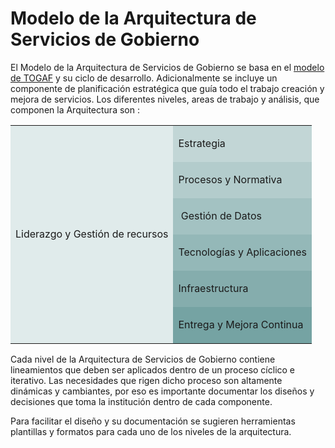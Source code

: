 
# Modelo de la Arquitectura de Servicios de Gobierno

El Modelo de la Arquitectura de Servicios de Gobierno se basa en el [modelo de TOGAF](https://es.wikipedia.org/wiki/TOGAF) y su ciclo de desarrollo. Adicionalmente se incluye un componente de planificación estratégica que guía todo el trabajo creación y mejora de servicios.  Los diferentes niveles, areas de trabajo y análisis, que componen la Arquitectura son :

<table boder="1">
<tbody>
<tr><td rowspan="6" style="text-align:center;vertical-align:middle;" bgcolor="#e0ebeb">
  Liderazgo y Gestión de recursos</td><td bgcolor="#c2d6d6">
<p>Estrategia</p>
</td></tr>
<tr><td bgcolor="#b3cccc">
<p>Procesos y Normativa</p>
</td></tr>
<tr><td bgcolor="#a3c2c2">
<p>&nbsp;Gesti&oacute;n de Datos</p>
</td></tr><tr><td bgcolor="#94b8b8">
<p>Tecnolog&iacute;as y Aplicaciones</p>
</td></tr><tr><td bgcolor="#85adad">
<p>Infraestructura</p>
</td></tr><tr><td bgcolor="#75a3a3">
<p>Entrega y Mejora Continua</p>
</td></tr></tbody>
</table>


Cada nivel de la Arquitectura de Servicios de Gobierno  contiene lineamientos que deben ser aplicados dentro de un proceso cíclico e iterativo. Las necesidades que rigen dicho proceso son altamente dinámicas y cambiantes, por eso es importante documentar los diseños y decisiones que toma la institución dentro de cada componente.

Para facilitar el diseño y su documentación se sugieren herramientas plantillas y formatos para cada uno de los niveles de la arquitectura.
